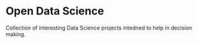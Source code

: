 # Open Data Science

Collection of interesting Data Science projects intedned to help in decision making.   
